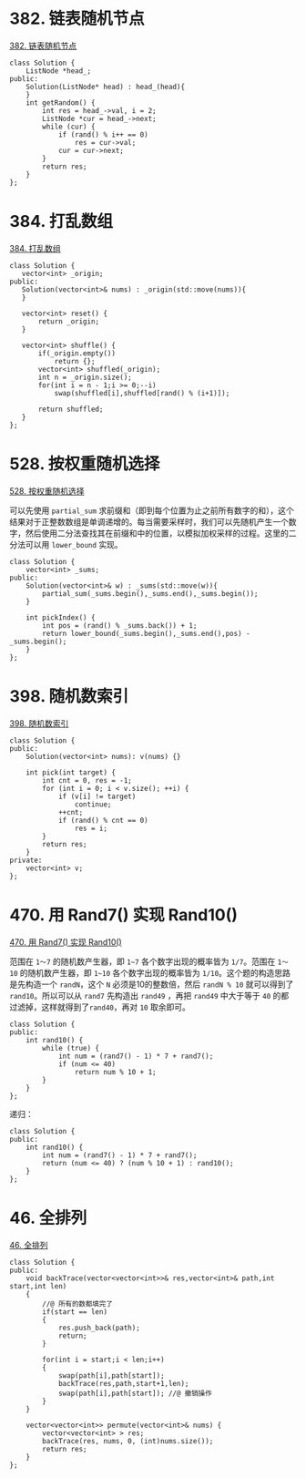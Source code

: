 # 382. 链表随机节点

[382. 链表随机节点](https://leetcode-cn.com/problems/linked-list-random-node/)

```
class Solution {
	ListNode *head_;
public:
    Solution(ListNode* head) : head_(head){
    }
    int getRandom() {
        int res = head_->val, i = 2;
        ListNode *cur = head_->next;
        while (cur) {
            if (rand() % i++ == 0) 
				res = cur->val;
            cur = cur->next;
        }
        return res;
    }   
};
```

# 384. 打乱数组

[384. 打乱数组](https://leetcode-cn.com/problems/shuffle-an-array/)

 ```
class Solution {
    vector<int> _origin;
public:
    Solution(vector<int>& nums) : _origin(std::move(nums)){
    }
    
    vector<int> reset() {
        return _origin;
    }
    
    vector<int> shuffle() {
        if(_origin.empty())
            return {};
        vector<int> shuffled(_origin);
        int n = _origin.size();
        for(int i = n - 1;i >= 0;--i)
            swap(shuffled[i],shuffled[rand() % (i+1)]);
        
        return shuffled;
    }
};
 ```

# 528. 按权重随机选择

[528. 按权重随机选择](https://leetcode-cn.com/problems/random-pick-with-weight/)

可以先使用 `partial_sum` 求前缀和（即到每个位置为止之前所有数字的和），这个结果对于正整数数组是单调递增的。每当需要采样时，我们可以先随机产生一个数字，然后使用二分法查找其在前缀和中的位置，以模拟加权采样的过程。这里的二分法可以用 `lower_bound` 实现。

```
class Solution {
    vector<int> _sums;
public:
    Solution(vector<int>& w) : _sums(std::move(w)){
        partial_sum(_sums.begin(),_sums.end(),_sums.begin());
    }
    
    int pickIndex() {
        int pos = (rand() % _sums.back()) + 1;
        return lower_bound(_sums.begin(),_sums.end(),pos) - _sums.begin();
    }
};
```

# 398. 随机数索引

[398. 随机数索引](https://leetcode-cn.com/problems/random-pick-index/)

```
class Solution {
public:
    Solution(vector<int> nums): v(nums) {}
    
    int pick(int target) {
        int cnt = 0, res = -1;
        for (int i = 0; i < v.size(); ++i) {
            if (v[i] != target) 
				continue;
            ++cnt;
            if (rand() % cnt == 0) 
				res = i;
        }
        return res;
    }
private:
    vector<int> v;
};
```

# 470. 用 Rand7() 实现 Rand10()

[470. 用 Rand7() 实现 Rand10()](https://leetcode-cn.com/problems/implement-rand10-using-rand7/)

范围在 `1～7` 的随机数产生器，即 `1~7` 各个数字出现的概率皆为 `1/7`。范围在 `1～10` 的随机数产生器，即 `1~10` 各个数字出现的概率皆为 `1/10`。这个题的构造思路是先构造一个 `randN`，这个 `N` 必须是10的整数倍，然后 `randN % 10` 就可以得到了 `rand10`。所以可以从 `rand7` 先构造出 `rand49` ，再把 `rand49` 中大于等于 `40` 的都过滤掉，这样就得到了`rand40`，再对 `10` 取余即可。

```
class Solution {
public:
    int rand10() {
        while (true) {
            int num = (rand7() - 1) * 7 + rand7();
            if (num <= 40) 
                return num % 10 + 1;
        }
    }
};
```

递归：

```
class Solution {
public:
    int rand10() {
        int num = (rand7() - 1) * 7 + rand7();
        return (num <= 40) ? (num % 10 + 1) : rand10();
    }
};
```

# 46. 全排列

[46. 全排列](https://leetcode-cn.com/problems/permutations/)

```
class Solution {
public:
    void backTrace(vector<vector<int>>& res,vector<int>& path,int start,int len)
    {
        //@ 所有的数都填完了
        if(start == len)
        {
            res.push_back(path);
            return;
        }

        for(int i = start;i < len;i++)
        {
            swap(path[i],path[start]);
            backTrace(res,path,start+1,len);
            swap(path[i],path[start]); //@ 撤销操作
        }
    }

    vector<vector<int>> permute(vector<int>& nums) {
        vector<vector<int> > res;
        backTrace(res, nums, 0, (int)nums.size());
        return res;
    }
};
```











